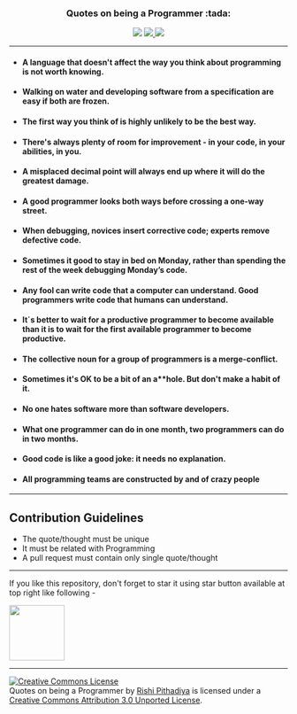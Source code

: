 <h3 align="center">Quotes on being a Programmer :tada:</h3>
<p align="center">
    <img src="https://img.shields.io/badge/License-MIT-green.svg">
  <a href="https://github.com/ellerbrock/open-source-badges/">
      <img src="https://badges.frapsoft.com/os/v1/open-source.png?v=103">
  </a>
  <a href="https://saythanks.io/to/rishiip" target="_blank">
      <img src="https://img.shields.io/badge/SayThanks.io-%E2%98%BC-1EAEDB.svg">
  </a>
</p>

------------

  - #### A language that doesn't affect the way you think about programming is not worth knowing.

  - #### Walking on water and developing software from a specification are easy if both are frozen.

  - #### The first way you think of is highly unlikely to be the best way.

  - #### There's always plenty of room for improvement - in your code, in your abilities, in you.

  - #### A misplaced decimal point will always end up where it will do the greatest damage.

  - #### A good programmer looks both ways before crossing a one-way street.

  - #### When debugging, novices insert corrective code; experts remove defective code.

  - #### Sometimes it good to stay in bed on Monday, rather than spending the rest of the week debugging Monday’s code.

  - #### Any fool can write code that a computer can understand. Good programmers write code that humans can understand.

  - #### It´s better to wait for a productive programmer to become available than it is to wait for the first available programmer to become productive.

  - #### The collective noun for a group of programmers is a merge-conflict.

  - #### Sometimes it's OK to be a bit of an a**hole. But don't make a habit of it.

  - #### No one hates software more than software developers.

  - #### What one programmer can do in one month, two programmers can do in two months.

  - #### Good code is like a good joke: it needs no explanation.
  
  - #### All programming teams are constructed by and of crazy people

------------
## Contribution Guidelines

* The quote/thought must be unique
* It must be related with Programming
* A pull request must contain only single quote/thought

------------

If you like this repository, don't forget to star it using star button available at top right like following -

<img src="img/star.png" width="100">

------------

<a rel="license" href="http://creativecommons.org/licenses/by/3.0/deed.en_US"><img alt="Creative Commons License" style="border-width:0" src="http://i.creativecommons.org/l/by/3.0/88x31.png" /></a><br/><span xmlns:dct="http://purl.org/dc/terms/" href="http://purl.org/dc/dcmitype/Text" property="dct:title" rel="dct:type">Quotes on being a Programmer</span> by <a xmlns:cc="http://creativecommons.org/ns#" href="https://github.com/rishiip/rails-interview-questions" property="cc:attributionName" rel="cc:attributionURL">Rishi Pithadiya</a> is licensed under a <a rel="license" href="http://creativecommons.org/licenses/by/3.0/deed.en_US">Creative Commons Attribution 3.0 Unported License</a>.
